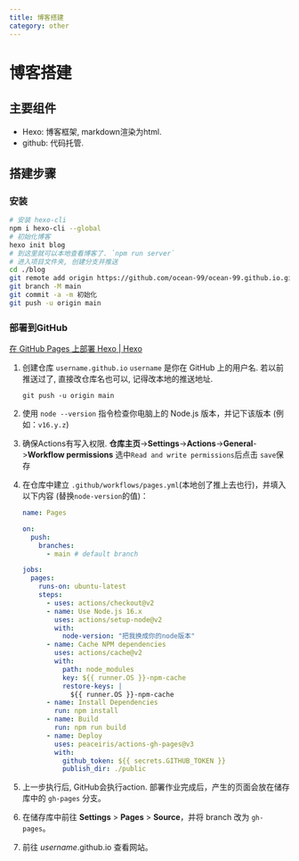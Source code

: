 ```yaml
---
title: 博客搭建
category: other
---
```




# 博客搭建

## 主要组件

- Hexo: 博客框架, markdown渲染为html.
- github: 代码托管.

## 搭建步骤

### 安装

```sh
# 安装 hexo-cli
npm i hexo-cli --global
# 初始化博客
hexo init blog
# 到这里就可以本地查看博客了. `npm run server`
# 进入项目文件夹, 创建分支并推送
cd ./blog
git remote add origin https://github.com/ocean-99/ocean-99.github.io.git
git branch -M main
git commit -a -m 初始化
git push -u origin main
```

### 部署到GitHub

[在 GitHub Pages 上部署 Hexo | Hexo](https://hexo.io/zh-cn/docs/github-pages)

1. 创建仓库 `username.github.io` `username` 是你在 GitHub 上的用户名. 若以前推送过了, 直接改仓库名也可以, 记得改本地的推送地址.
   ```shell
   git push -u origin main
   ```

2. 使用 `node --version` 指令检查你电脑上的 Node.js 版本，并记下该版本 (例如：`v16.y.z`)

3. 确保Actions有写入权限. **仓库主页**->**Settings**->**Actions**->**General**->**Workflow permissions** 选中`Read and write permissions`后点击 `save`保存

4. 在仓库中建立 `.github/workflows/pages.yml`(本地创了推上去也行)，并填入以下内容 (替换`node-version`的值)：
   ```yml
   name: Pages
   
   on:
     push:
       branches:
         - main # default branch
   
   jobs:
     pages:
       runs-on: ubuntu-latest
       steps:
         - uses: actions/checkout@v2
         - name: Use Node.js 16.x
           uses: actions/setup-node@v2
           with:
             node-version: "把我换成你的node版本"
         - name: Cache NPM dependencies
           uses: actions/cache@v2
           with:
             path: node_modules
             key: ${{ runner.OS }}-npm-cache
             restore-keys: |
               ${{ runner.OS }}-npm-cache
         - name: Install Dependencies
           run: npm install
         - name: Build
           run: npm run build
         - name: Deploy
           uses: peaceiris/actions-gh-pages@v3
           with:
             github_token: ${{ secrets.GITHUB_TOKEN }}
             publish_dir: ./public
   ```

5. 上一步执行后, GitHub会执行action. 部署作业完成后，产生的页面会放在储存库中的 `gh-pages` 分支。

6. 在储存库中前往 **Settings** > **Pages** > **Source**，并将 branch 改为 `gh-pages`。

7. 前往 *username*.github.io 查看网站。
